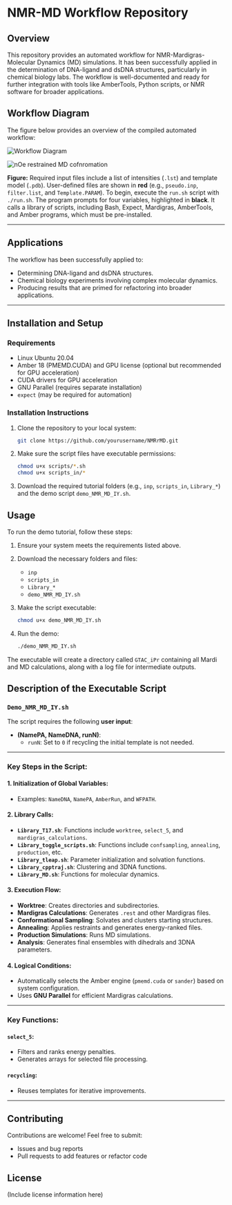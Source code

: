 # NMR-MD Workflow Repository

## Overview

This repository provides an automated workflow for NMR-Mardigras-Molecular Dynamics (MD) simulations. It has been successfully applied in the determination of DNA-ligand and dsDNA structures, particularly in chemical biology labs. The workflow is well-documented and ready for further integration with tools like AmberTools, Python scripts, or NMR software for broader applications.

## Workflow Diagram

The figure below provides an overview of the compiled automated workflow:

![Workflow Diagram](../doc/Exe%20flowchart.png)


![nOe restrained MD cofnromation](../doc/nOe_restrained_MD_conformation.gif)

**Figure:** Required input files include a list of intensities (`.lst`) and template model (`.pdb`). User-defined files are shown in **red** (e.g., `pseudo.inp`, `filter.list`, and `Template.PARAM`). To begin, execute the `run.sh` script with `./run.sh`. The program prompts for four variables, highlighted in **black**. It calls a library of scripts, including Bash, Expect, Mardigras, AmberTools, and Amber programs, which must be pre-installed.

---

## Applications

The workflow has been successfully applied to:
- Determining DNA-ligand and dsDNA structures.
- Chemical biology experiments involving complex molecular dynamics.
- Producing results that are primed for refactoring into broader applications.

---

## Installation and Setup

### Requirements
- Linux Ubuntu 20.04
- Amber 18 (PMEMD.CUDA) and GPU license (optional but recommended for GPU acceleration)
- CUDA drivers for GPU acceleration
- GNU Parallel (requires separate installation)
- `expect` (may be required for automation)

### Installation Instructions
1. Clone the repository to your local system:
    ```bash
    git clone https://github.com/yourusername/NMRrMD.git
    ```
2. Make sure the script files have executable permissions:
    ```bash
    chmod u+x scripts/*.sh
    chmod u+x scripts_in/*
    ```

3. Download the required tutorial folders (e.g., `inp`, `scripts_in`, `Library_*`) and the demo script `demo_NMR_MD_IY.sh`.


## Usage

To run the demo tutorial, follow these steps:

1. Ensure your system meets the requirements listed above.
2. Download the necessary folders and files:
    - `inp`
    - `scripts_in`
    - `Library_*`
    - `demo_NMR_MD_IY.sh`

3. Make the script executable:
    ```bash
    chmod u+x demo_NMR_MD_IY.sh
    ```

4. Run the demo:
    ```bash
    ./demo_NMR_MD_IY.sh
    ```

The executable will create a directory called `GTAC_iPr` containing all Mardi and MD calculations, along with a log file for intermediate outputs.

## Description of the Executable Script

### `Demo_NMR_MD_IY.sh`

The script requires the following **user input**:
- **(NamePA, NameDNA, runN)**:
  - `runN`: Set to `0` if recycling the initial template is not needed.

---

### Key Steps in the Script:

#### 1. Initialization of Global Variables:
- Examples: `NameDNA`, `NamePA`, `AmberRun`, and `WFPATH`.

#### 2. Library Calls:
- **`Library_T17.sh`**: Functions include `worktree`, `select_5`, and `mardigras_calculations`.
- **`Library_toggle_scripts.sh`**: Functions include `confsampling`, `annealing`, `production`, etc.
- **`Library_tleap.sh`**: Parameter initialization and solvation functions.
- **`Library_cpptraj.sh`**: Clustering and 3DNA functions.
- **`Library_MD.sh`**: Functions for molecular dynamics.

#### 3. Execution Flow:
- **Worktree**: Creates directories and subdirectories.
- **Mardigras Calculations**: Generates `.rest` and other Mardigras files.
- **Conformational Sampling**: Solvates and clusters starting structures.
- **Annealing**: Applies restraints and generates energy-ranked files.
- **Production Simulations**: Runs MD simulations.
- **Analysis**: Generates final ensembles with dihedrals and 3DNA parameters.

#### 4. Logical Conditions:
- Automatically selects the Amber engine (`pmemd.cuda` or `sander`) based on system configuration.
- Uses **GNU Parallel** for efficient Mardigras calculations.

---

### Key Functions:

#### `select_5`:
- Filters and ranks energy penalties.
- Generates arrays for selected file processing.

#### `recycling`:
- Reuses templates for iterative improvements.

---

## Contributing

Contributions are welcome! Feel free to submit:
- Issues and bug reports
- Pull requests to add features or refactor code

## License

(Include license information here)
